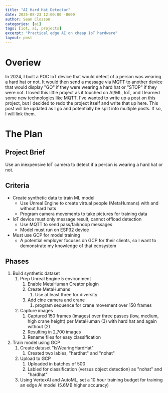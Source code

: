 ```yaml
---
title: "AI Hard Hat Detector"
date: 2025-08-23 12:00:00 -0600
author: Sean Closson
categories: [ai]
tags: [iot, ai, projects]
excerpt: "Practical edge AI on cheap IoT hardware"
layout: post
---
```

# Overiew
In 2024, I built a POC IoT device that would detect of a person was wearing a hard hat or not. It would then send a message via MQTT to another device that would display "GO" if they were wearing a hard hat or "STOP" if they were not.  I loved this little project as it touched on AI/ML, IoT, and I learned some new technologies like MQTT. I've wanted to write up a post on this project, but I decided to redo the project itself and write that up here.  This post will be updated as I go and potentially be split into multiple posts.  If so, I will link them.

# The Plan
## Project Brief
Use an inexpensive IoT camera to detect if a person is wearing a hard hat or not.

## Criteria
* Create synthetic data to train ML model
  * Use Unreal Engine to create virtual people (MetaHumans) with and without hard hats
  * Program camera movements to take pictures for training data
* IoT device must only message result, cannot offload detection
  * Use MQTT to send pass/fail/noop messages
  * Model must run on ESP32 device
* Must use GCP for model training
  * A potential employer focuses on GCP for their clients, so I want to demonstrate my knowledge of that ecosystem

## Phases
1. Build synthetic dataset
   1. Prep Unreal Engine 5 environment
      1. Enable MetaHuman Creator plugin
      2. Create MetaHumans
         1. Use at least three for diversity
      3. Add cine camera and crane
         1. program sequence for crane movement over 150 frames
   2. Capture images
      1. Captured 150 frames (images) over three passes (low, medium, high crane height) per MetaHuman (3) with hard hat and again without (2)
      2. Resulting in 2,700 images
      3. Rename files for easy classification
2. Train model using GCP
   1. Create dataset "IsWearingHardHat"
      1. Created two lables, "hardhat" and "nohat"
   2. Upload to GCP
      1. Uploaded in batches of 500
      2. Labled for classification (versus object detection) as "nohat" and "hardhat"
   3. Using VertexAI and AutoML, set a 10 hour training budget for training an edge AI model (5.6MB higher accuracy)
         

